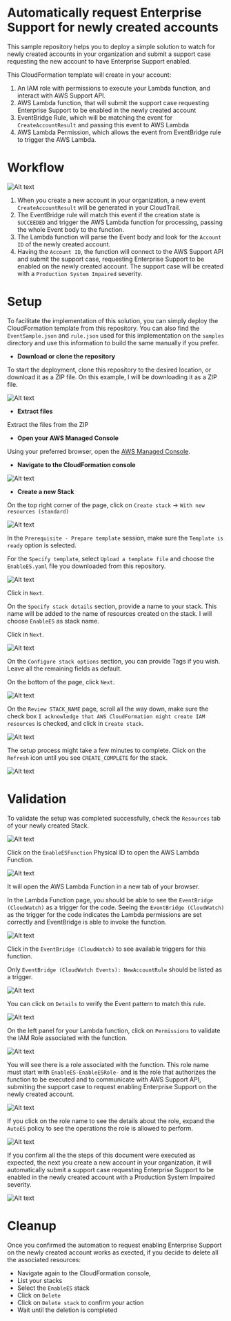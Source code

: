 # Automatically request Enterprise Support for newly created accounts

This sample repository helps you to deploy a simple solution to watch for newly created accounts in your organization and submit a support case requesting the new account to have Enterprise Support enabled.

This CloudFormation template will create in your account:
1. An IAM role with permissions to execute your Lambda function, and interact with AWS Support API.
1. AWS Lambda function, that will submit the support case requesting Enterprise Support to be enabled in the newly created account
1. EventBridge Rule, which will be matching the event for `CreateAccountResult` and passing this event to AWS Lambda
1. AWS Lambda Permission, which allows the event from EventBridge rule to trigger the AWS Lambda.

# Workflow
![Alt text](images/diagram.png?raw=true "Enabling Enterprise Support")

1. When you create a new account in your organization, a new event `CreateAccountResult` will be generated in your CloudTrail.
2. The EventBridge rule will match this event if the creation state is `SUCCEEDED` and trigger the AWS Lambda function for processing, passing the whole Event body to the function.
3. The Lambda function will parse the Event body and look for the `Account ID` of the newly created account.
4. Having the `Account ID`, the function will connect to the AWS Support API and submit the support case, requesting Enterprise Support to be enabled on the newly created account. The support case will be created with a `Production System Impaired` severity.

# Setup

To facilitate the implementation of this solution, you can simply deploy the CloudFormation template from this repository. You can also find the `EventSample.json` and `rule.json` used for this implementation on the `samples` directory and use this information to build the same manually if you prefer.

-  **Download or clone the repository**

To start the deployment, clone this repository to the desired location, or download it as a ZIP file. On this example, I will be downloading it as a ZIP file. 

![Alt text](images/download-zip.png?raw=true "Downloading the repo")

- **Extract files**

Extract the files from the ZIP

- **Open your AWS Managed Console**

Using your preferred browser, open the [AWS Managed Console](https://console.aws.amazon.com/console/home?region=us-east-1 "AWS Managed Console").

- **Navigate to the CloudFormation console**

![Alt text](images/setup/1.png?raw=true "Managed Console CloudFormation")

- **Create a new Stack**

On the top right corner of the page, click on `Create stack` -> `With new resources (standard)`

![Alt text](images/setup/2.png?raw=true "Create stack")

In the `Prerequisite - Prepare template` session, make sure the `Template is ready` option is selected.

For the `Specify template`, select `Upload a template file` and choose the `EnableES.yaml` file you downloaded from this repository.

![Alt text](images/setup/3.png?raw=true "Downloading the repo")

Click in `Next`.

On the `Specify stack details` section, provide a name to your stack. This name will be added to the name of resources created on the stack. I will choose `EnableES` as stack name.

Click in `Next`.

![Alt text](images/setup/4.png?raw=true "Stack options")

On the `Configure stack options` section, you can provide Tags if you wish. Leave all the remaining fields as default. 

On the bottom of the page, click `Next`.


![Alt text](images/setup/5.png?raw=true "Review page")

On the `Review STACK_NAME` page, scroll all the way down, make sure the check box `I acknowledge that AWS CloudFormation might create IAM resources` is checked, and click in `Create stack`.

![Alt text](images/setup/6.png?raw=true "Create stack")

The setup process might take a few minutes to complete.
Click on the `Refresh` icon until you see `CREATE_COMPLETE` for the stack.

![Alt text](images/setup/7.png?raw=true "Create Complete")

# Validation

To validate the setup was completed successfully, check the `Resources` tab of your newly created Stack. 

![Alt text](images/setup/8.png?raw=true "Stack resources")

Click on the `EnableESFunction` Physical ID to open the AWS Lambda Function. 

![Alt text](images/setup/9.png?raw=true "Stack resources, open function")

It will open the AWS Lambda Function in a new tab of your browser. 

In the Lambda Function page, you should be able to see the `EventBridge (CloudWatch)` as a trigger for the code.
Seeing the `EventBridge (CloudWatch)` as the trigger for the code indicates the Lambda permissions are set correctly and EventBridge is able to invoke the function.

![Alt text](images/setup/10.png?raw=true "Lambda design")

Click in the `EventBridge (CloudWatch)` to see available triggers for this function.

Only `EventBridge (CloudWatch Events): NewAccountRule` should be listed as a trigger.

![Alt text](images/setup/11.png?raw=true "Lambda trigger list")

You can click on `Details` to verify the Event pattern to match this rule.

![Alt text](images/setup/12.png?raw=true "Lambda trigger details")

On the left panel for your Lambda function, click on `Permissions` to validate the IAM Role associated with the function.

![Alt text](images/setup/13.png?raw=true "Left panel")

You will see there is a role associated with the function. This role name must start with `EnableES-EnableESRole-` and is the role that authorizes the function to be executed and to communicate with AWS Support API, submiting the support case to request enabling Enterprise Support on the newly created account.

![Alt text](images/setup/14.png?raw=true "List of roles")

If you click on the role name to see the details about the role, expand the `AutoES` policy to see the operations the role is allowed to perform.

![Alt text](images/setup/15.png?raw=true "Role policy")

If you confirm all the the steps of this document were executed as expected, the next you create a new account in your organization, it will automatically submit a support case requesting Enterprise Support to be enabled in the newly created account with a Production System Impaired severity.

![Alt text](images/setup/16.png?raw=true "Support case example")

# Cleanup
Once you confirmed the automation to request enabling Enterprise Support on the newly created account works as exected, if you decide to delete all the associated resources:
* Navigate again to the CloudFormation console, 
* List your stacks
* Select the `EnableES` stack
* Click on `Delete`
* Click on `Delete stack` to confirm your action
* Wait until the deletion is completed 

